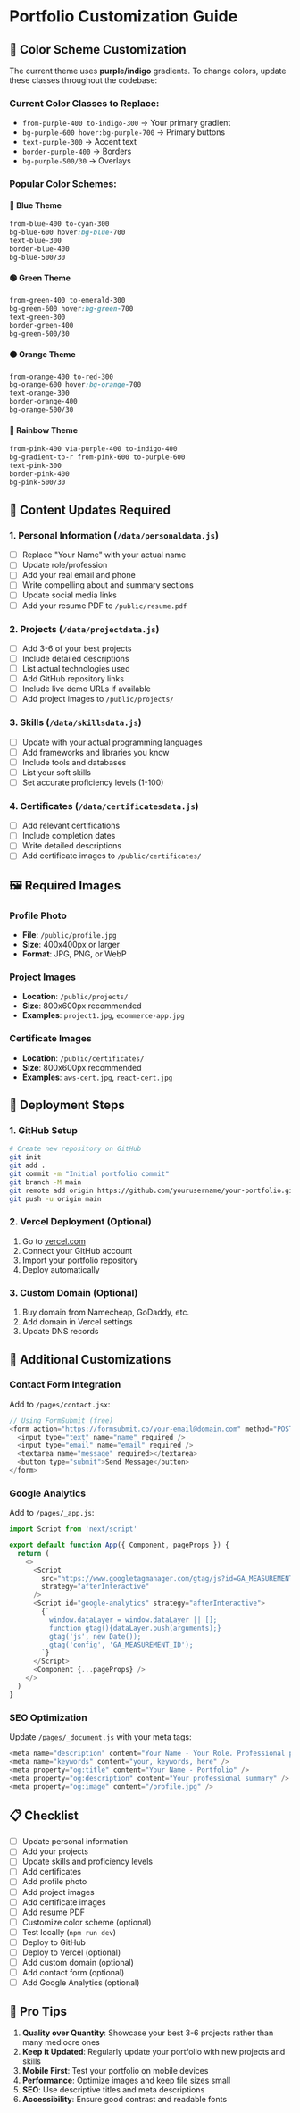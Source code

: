 # Portfolio Customization Guide

## 🎨 Color Scheme Customization

The current theme uses **purple/indigo** gradients. To change colors, update these classes throughout the codebase:

### Current Color Classes to Replace:
- `from-purple-400 to-indigo-300` → Your primary gradient
- `bg-purple-600 hover:bg-purple-700` → Primary buttons
- `text-purple-300` → Accent text
- `border-purple-400` → Borders
- `bg-purple-500/30` → Overlays

### Popular Color Schemes:

#### 🔵 Blue Theme
```css
from-blue-400 to-cyan-300
bg-blue-600 hover:bg-blue-700
text-blue-300
border-blue-400
bg-blue-500/30
```

#### 🟢 Green Theme
```css
from-green-400 to-emerald-300
bg-green-600 hover:bg-green-700
text-green-300
border-green-400
bg-green-500/30
```

#### 🟠 Orange Theme
```css
from-orange-400 to-red-300
bg-orange-600 hover:bg-orange-700
text-orange-300
border-orange-400
bg-orange-500/30
```

#### 🌈 Rainbow Theme
```css
from-pink-400 via-purple-400 to-indigo-400
bg-gradient-to-r from-pink-600 to-purple-600
text-pink-300
border-pink-400
bg-pink-500/30
```

## 📝 Content Updates Required

### 1. Personal Information (`/data/personaldata.js`)
- [ ] Replace "Your Name" with your actual name
- [ ] Update role/profession
- [ ] Add your real email and phone
- [ ] Write compelling about and summary sections
- [ ] Update social media links
- [ ] Add your resume PDF to `/public/resume.pdf`

### 2. Projects (`/data/projectdata.js`)
- [ ] Add 3-6 of your best projects
- [ ] Include detailed descriptions
- [ ] List actual technologies used
- [ ] Add GitHub repository links
- [ ] Include live demo URLs if available
- [ ] Add project images to `/public/projects/`

### 3. Skills (`/data/skillsdata.js`)
- [ ] Update with your actual programming languages
- [ ] Add frameworks and libraries you know
- [ ] Include tools and databases
- [ ] List your soft skills
- [ ] Set accurate proficiency levels (1-100)

### 4. Certificates (`/data/certificatesdata.js`)
- [ ] Add relevant certifications
- [ ] Include completion dates
- [ ] Write detailed descriptions
- [ ] Add certificate images to `/public/certificates/`

## 🖼️ Required Images

### Profile Photo
- **File**: `/public/profile.jpg`
- **Size**: 400x400px or larger
- **Format**: JPG, PNG, or WebP

### Project Images
- **Location**: `/public/projects/`
- **Size**: 800x600px recommended
- **Examples**: `project1.jpg`, `ecommerce-app.jpg`

### Certificate Images
- **Location**: `/public/certificates/`
- **Size**: 800x600px recommended
- **Examples**: `aws-cert.jpg`, `react-cert.jpg`

## 🚀 Deployment Steps

### 1. GitHub Setup
```bash
# Create new repository on GitHub
git init
git add .
git commit -m "Initial portfolio commit"
git branch -M main
git remote add origin https://github.com/yourusername/your-portfolio.git
git push -u origin main
```

### 2. Vercel Deployment (Optional)
1. Go to [vercel.com](https://vercel.com)
2. Connect your GitHub account
3. Import your portfolio repository
4. Deploy automatically

### 3. Custom Domain (Optional)
1. Buy domain from Namecheap, GoDaddy, etc.
2. Add domain in Vercel settings
3. Update DNS records

## 🔧 Additional Customizations

### Contact Form Integration
Add to `/pages/contact.jsx`:
```javascript
// Using FormSubmit (free)
<form action="https://formsubmit.co/your-email@domain.com" method="POST">
  <input type="text" name="name" required />
  <input type="email" name="email" required />
  <textarea name="message" required></textarea>
  <button type="submit">Send Message</button>
</form>
```

### Google Analytics
Add to `/pages/_app.js`:
```javascript
import Script from 'next/script'

export default function App({ Component, pageProps }) {
  return (
    <>
      <Script
        src="https://www.googletagmanager.com/gtag/js?id=GA_MEASUREMENT_ID"
        strategy="afterInteractive"
      />
      <Script id="google-analytics" strategy="afterInteractive">
        {`
          window.dataLayer = window.dataLayer || [];
          function gtag(){dataLayer.push(arguments);}
          gtag('js', new Date());
          gtag('config', 'GA_MEASUREMENT_ID');
        `}
      </Script>
      <Component {...pageProps} />
    </>
  )
}
```

### SEO Optimization
Update `/pages/_document.js` with your meta tags:
```javascript
<meta name="description" content="Your Name - Your Role. Professional portfolio showcasing projects and skills." />
<meta name="keywords" content="your, keywords, here" />
<meta property="og:title" content="Your Name - Portfolio" />
<meta property="og:description" content="Your professional summary" />
<meta property="og:image" content="/profile.jpg" />
```

## 📋 Checklist

- [ ] Update personal information
- [ ] Add your projects
- [ ] Update skills and proficiency levels
- [ ] Add certificates
- [ ] Add profile photo
- [ ] Add project images
- [ ] Add certificate images
- [ ] Add resume PDF
- [ ] Customize color scheme (optional)
- [ ] Test locally (`npm run dev`)
- [ ] Deploy to GitHub
- [ ] Deploy to Vercel (optional)
- [ ] Add custom domain (optional)
- [ ] Add contact form (optional)
- [ ] Add Google Analytics (optional)

## 🎯 Pro Tips

1. **Quality over Quantity**: Showcase your best 3-6 projects rather than many mediocre ones
2. **Keep it Updated**: Regularly update your portfolio with new projects and skills
3. **Mobile First**: Test your portfolio on mobile devices
4. **Performance**: Optimize images and keep file sizes small
5. **SEO**: Use descriptive titles and meta descriptions
6. **Accessibility**: Ensure good contrast and readable fonts 